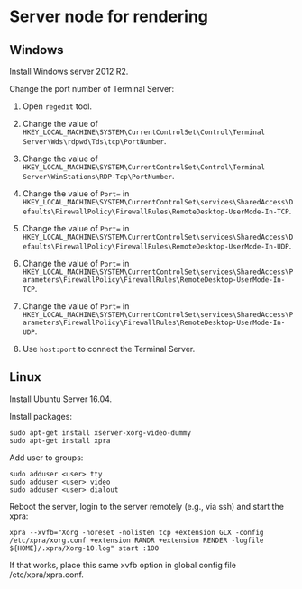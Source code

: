 ﻿<!--
#
# Copyright (c) 2015, Xin YUAN, courses of Zhejiang University
# All rights reserved.
#
# This program is free software; you can redistribute it and/or
# modify it under the terms of the 2-Clause BSD License.
#
# Author contact information:
#   yxxinyuan@zju.edu.cn
#
-->

# Server node for rendering

## Windows

Install Windows server 2012 R2.

Change the port number of Terminal Server:

1. Open `regedit` tool.

1. Change the value of `HKEY_LOCAL_MACHINE\SYSTEM\CurrentControlSet\Control\Terminal Server\Wds\rdpwd\Tds\tcp\PortNumber`.

1. Change the value of `HKEY_LOCAL_MACHINE\SYSTEM\CurrentControlSet\Control\Terminal Server\WinStations\RDP-Tcp\PortNumber`.

1. Change the value of `Port=` in `HKEY_LOCAL_MACHINE\SYSTEM\CurrentControlSet\services\SharedAccess\Defaults\FirewallPolicy\FirewallRules\RemoteDesktop-UserMode-In-TCP`.

1. Change the value of `Port=` in `HKEY_LOCAL_MACHINE\SYSTEM\CurrentControlSet\services\SharedAccess\Defaults\FirewallPolicy\FirewallRules\RemoteDesktop-UserMode-In-UDP`.

1. Change the value of `Port=` in `HKEY_LOCAL_MACHINE\SYSTEM\CurrentControlSet\services\SharedAccess\Parameters\FirewallPolicy\FirewallRules\RemoteDesktop-UserMode-In-TCP`.

1. Change the value of `Port=` in `HKEY_LOCAL_MACHINE\SYSTEM\CurrentControlSet\services\SharedAccess\Parameters\FirewallPolicy\FirewallRules\RemoteDesktop-UserMode-In-UDP`.

1. Use `host:port` to connect the Terminal Server.

## Linux

Install Ubuntu Server 16.04.

Install packages:

```
sudo apt-get install xserver-xorg-video-dummy
sudo apt-get install xpra
```

Add user to groups:

```
sudo adduser <user> tty
sudo adduser <user> video
sudo adduser <user> dialout
```

Reboot the server, login to the server remotely (e.g., via ssh) and start the xpra:

```
xpra --xvfb="Xorg -noreset -nolisten tcp +extension GLX -config /etc/xpra/xorg.conf +extension RANDR +extension RENDER -logfile ${HOME}/.xpra/Xorg-10.log" start :100
```

If that works, place this same xvfb option in global config file /etc/xpra/xpra.conf.
